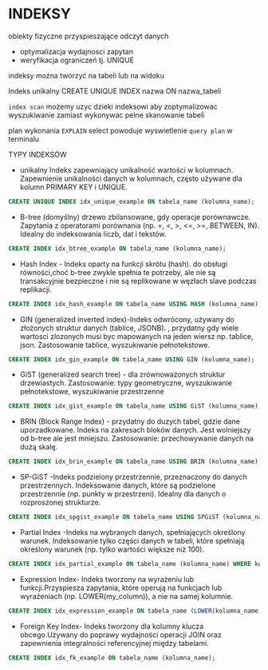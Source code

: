 # INDEKSY
obiekty fizyczne przyspieszające odczyt danych
- optymalizacja wydajnosci zapytan
- weryfikacja ograniczeń tj. UNIQUE

indeksy można tworzyć na tabeli lub na widoku

Indeks unikalny CREATE UNIQUE INDEX nazwa ON nazwa_tabeli

`index scan` możemy uzyc dzieki indeksowi aby zoptymalizowac wyszukiwanie zamiast wykonywac pelne skanowanie tabeli

plan wykonania `EXPLAIN`  select powoduje wyswietlenie `query plan` w terminalu

TYPY INDEKSÓW
- unikalny Indeks zapewniający unikalność wartości w kolumnach.	Zapewnienie unikalności danych w kolumnach, często używane dla kolumn PRIMARY KEY i UNIQUE.

```sql
CREATE UNIQUE INDEX idx_unique_example ON tabela_name (kolumna_name);

```
- B-tree (domyślny) drzewo zbilansowane, gdy operacje porównawcze. Zapytania z operatorami porównania (np. =, <, >, <=, >=, BETWEEN, IN). Idealny do indeksowania liczb, dat i tekstów.
```sql
CREATE INDEX idx_btree_example ON tabela_name (kolumna_name);

```

- Hash Index - Indeks oparty na funkcji skrótu (hash).	do obsługi równości,choć b-tree zwykle spełnia te potrzeby, ale nie są transakcyjnie bezpieczne i nie są replikowane w węzłach slave podczas replikacji.
```sql
CREATE INDEX idx_hash_example ON tabela_name USING HASH (kolumna_name);

```

- GIN (generalized inverted index)-Indeks odwrócony, używany do złożonych struktur danych (tablice, JSONB).	, przydatny gdy wiele wartosci zlozonych musi byc mapowanych na jeden wiersz np. tablice, json. Zastosowanie tablice, wyszukiwanie pełnotekstowe.
```sql
CREATE INDEX idx_gin_example ON tabela_name USING GIN (kolumna_name);

```

- GiST (generalized search tree) - dla zrównoważonych struktur drzewiastych. Zastosowanie: typy geometryczne, wyszukiwanie pełnotekstowe, wyszukiwanie przestrzenne
```sql
CREATE INDEX idx_gist_example ON tabela_name USING GiST (kolumna_name);

```

- BRIN (Block Range Index) - przydatny do duzych tabel, gdzie dane uporzadkowane. Indeks na zakresach bloków danych. Jest wolniejszy od b-tree ale jest mniejszu. Zastosowanie: przechowywanie danych na dużą skalę.
```sql
CREATE INDEX idx_brin_example ON tabela_name USING BRIN (kolumna_name);

```

- SP-GiST -Indeks podzielony przestrzennie, przeznaczony do danych przestrzennych.	Indeksowanie danych, które są podzielone przestrzennie (np. punkty w przestrzeni). Idealny dla danych o rozproszonej strukturze.
```sql
CREATE INDEX idx_spgist_example ON tabela_name USING SPGiST (kolumna_name);

```
- Partial Index -Indeks na wybranych danych, spełniających określony warunek. Indeksowanie tylko części danych w tabeli, które spełniają określony warunek (np. tylko wartości większe niż 100).
```sql
CREATE INDEX idx_partial_example ON tabela_name (kolumna_name) WHERE kolumna_name > 100;

```

- Expression Index- Indeks tworzony na wyrażeniu lub funkcji.Przyspiesza zapytania, które operują na funkcjach lub wyrażeniach (np. LOWER(my_column)), a nie na samej kolumnie.
```sql
CREATE INDEX idx_expression_example ON tabela_name (LOWER(kolumna_name));

```

- Foreign Key Index- Indeks tworzony dla kolumny klucza obcego.Używany do poprawy wydajności operacji JOIN oraz zapewnienia integralności referencyjnej między tabelami.
```sql
CREATE INDEX idx_fk_example ON tabela_name (kolumna_name);

```